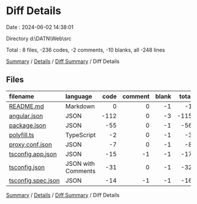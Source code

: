 # Diff Details

Date : 2024-06-02 14:38:01

Directory d:\\DATN\\Web\\src

Total : 8 files,  -236 codes, -2 comments, -10 blanks, all -248 lines

[Summary](results.md) / [Details](details.md) / [Diff Summary](diff.md) / Diff Details

## Files
| filename | language | code | comment | blank | total |
| :--- | :--- | ---: | ---: | ---: | ---: |
| [README.md](/README.md) | Markdown | 0 | 0 | -1 | -1 |
| [angular.json](/angular.json) | JSON | -112 | 0 | -3 | -115 |
| [package.json](/package.json) | JSON | -55 | 0 | -1 | -56 |
| [polyfill.ts](/polyfill.ts) | TypeScript | -2 | 0 | -1 | -3 |
| [proxy.conf.json](/proxy.conf.json) | JSON | -7 | 0 | -1 | -8 |
| [tsconfig.app.json](/tsconfig.app.json) | JSON | -15 | -1 | -1 | -17 |
| [tsconfig.json](/tsconfig.json) | JSON with Comments | -31 | 0 | -1 | -32 |
| [tsconfig.spec.json](/tsconfig.spec.json) | JSON | -14 | -1 | -1 | -16 |

[Summary](results.md) / [Details](details.md) / [Diff Summary](diff.md) / Diff Details